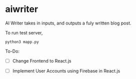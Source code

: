 # aiwriter

AI Writer takes in inputs, and outputs a fuly written blog post.

To run test server, 

```
python3 mapp.py
```

To-Do:
- [ ] Change Frontend to React.js
- [ ] Implement User Accounts using Firebase in React.js

